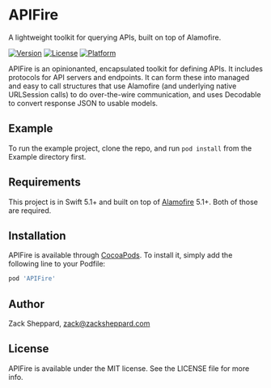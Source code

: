 # APIFire
A lightweight toolkit for querying APIs, built on top of Alamofire.

[![Version](https://img.shields.io/cocoapods/v/APIFire.svg?style=flat)](https://cocoapods.org/pods/APIFire)
[![License](https://img.shields.io/cocoapods/l/APIFire.svg?style=flat)](https://cocoapods.org/pods/APIFire)
[![Platform](https://img.shields.io/cocoapods/p/APIFire.svg?style=flat)](https://cocoapods.org/pods/APIFire)

APIFire is an opinionanted, encapsulated toolkit for defining APIs. It includes protocols for API servers and
endpoints. It can form these into managed and easy to call structures that use Alamofire (and underlying native
URLSession calls) to do over-the-wire communication, and uses Decodable to convert response JSON to usable models.

## Example

To run the example project, clone the repo, and run `pod install` from the Example directory first.

## Requirements

This project is in Swift 5.1+ and built on top of [Alamofire](https://github.com/Alamofire/Alamofire) 5.1+. Both of those are required.

## Installation

APIFire is available through [CocoaPods](https://cocoapods.org). To install
it, simply add the following line to your Podfile:

```ruby
pod 'APIFire'
```

## Author

Zack Sheppard, zack@zacksheppard.com

## License

APIFire is available under the MIT license. See the LICENSE file for more info.
